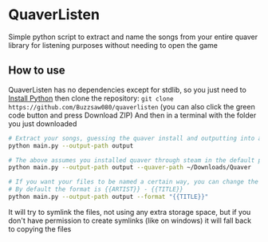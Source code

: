 # QuaverListen
Simple python script to extract and name the songs from your entire quaver library for listening purposes without needing to open the game
## How to use
QuaverListen has no dependencies except for stdlib, so you just need to [Install Python](https://www.python.org/downloads/)
then clone the repository: `git clone https://github.com/Buzzsaw080/quaverlisten` (you can also click the green code button and press Download ZIP)
And then in a terminal with the folder you just downloaded
```bash
# Extract your songs, guessing the quaver install and outputting into a folder called output
python main.py --output-path output

# The above assumes you installed quaver through steam in the default path, if you installed it somewhere else you can specify that directory
python main.py --output-path output --quaver-path ~/Downloads/Quaver

# If you want your files to be named a certain way, you can change the format
# By default the format is {{ARTIST}} - {{TITLE}}
python main.py --output-path output --format "{{TITLE}}"
```
It will try to symlink the files, not using any extra storage space, but if you don't have permission to create symlinks (like on windows) it will fall back to copying the files